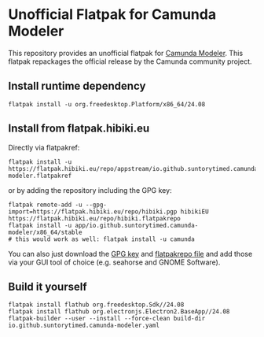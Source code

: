 # Unofficial Flatpak for Camunda Modeler
This repository provides an unofficial flatpak for [Camunda Modeler](https://github.com/camunda/camunda-modeler). This flatpak repackages the official release by the Camunda community project.

## Install runtime dependency
```
flatpak install -u org.freedesktop.Platform/x86_64/24.08
```
## Install from flatpak.hibiki.eu
Directly via flatpakref:
```
flatpak install -u https://flatpak.hibiki.eu/repo/appstream/io.github.suntorytimed.camunda-modeler.flatpakref
```
or by adding the repository including the GPG key:
```
flatpak remote-add -u --gpg-import=https://flatpak.hibiki.eu/repo/hibiki.pgp hibikiEU https://flatpak.hibiki.eu/repo/hibiki.flatpakrepo
flatpak install -u app/io.github.suntorytimed.camunda-modeler/x86_64/stable
# this would work as well: flatpak install -u camunda
```
You can also just download the [GPG key](https://flatpak.hibiki.eu/repo/hibiki.pgp) and [flatpakrepo file](https://flatpak.hibiki.eu/repo/hibiki.flatpakrepo) and add those via your GUI tool of choice (e.g. seahorse and GNOME Software).
## Build it yourself
```
flatpak install flathub org.freedesktop.Sdk//24.08
flatpak install flathub org.electronjs.Electron2.BaseApp//24.08
flatpak-builder --user --install --force-clean build-dir io.github.suntorytimed.camunda-modeler.yaml
```
